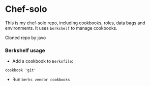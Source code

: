 # Chef-solo 
This is my chef-solo repo, including cookbooks, roles, data bags and
environments. It uses `berkshelf` to manage cookbooks.

Cloned repo by javo

### Berkshelf usage

- Add a cookbook to `Berksfile`:
```
cookbook 'git'
```
- Run `berks vendor cookbooks`
